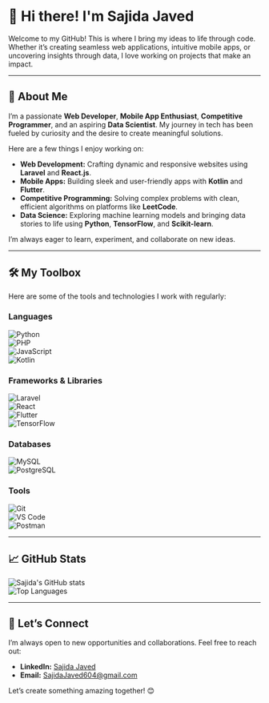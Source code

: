 # 👋 Hi there! I'm Sajida Javed  

Welcome to my GitHub! This is where I bring my ideas to life through code. Whether it’s creating seamless web applications, intuitive mobile apps, or uncovering insights through data, I love working on projects that make an impact.  

---

## 🌟 About Me  

I’m a passionate **Web Developer**, **Mobile App Enthusiast**, **Competitive Programmer**, and an aspiring **Data Scientist**. My journey in tech has been fueled by curiosity and the desire to create meaningful solutions.  

Here are a few things I enjoy working on:  
- **Web Development:** Crafting dynamic and responsive websites using **Laravel** and **React.js**.  
- **Mobile Apps:** Building sleek and user-friendly apps with **Kotlin** and **Flutter**.  
- **Competitive Programming:** Solving complex problems with clean, efficient algorithms on platforms like **LeetCode**.  
- **Data Science:** Exploring machine learning models and bringing data stories to life using **Python**, **TensorFlow**, and **Scikit-learn**.  

I’m always eager to learn, experiment, and collaborate on new ideas.  

---

## 🛠️ My Toolbox  

Here are some of the tools and technologies I work with regularly:  

### Languages  
![Python](https://img.shields.io/badge/-Python-3776AB?logo=python&logoColor=white&style=flat-square)  
![PHP](https://img.shields.io/badge/-PHP-777BB4?logo=php&logoColor=white&style=flat-square)  
![JavaScript](https://img.shields.io/badge/-JavaScript-F7DF1E?logo=javascript&logoColor=black&style=flat-square)  
![Kotlin](https://img.shields.io/badge/-Kotlin-7F52FF?logo=kotlin&logoColor=white&style=flat-square)  

### Frameworks & Libraries  
![Laravel](https://img.shields.io/badge/-Laravel-FF2D20?logo=laravel&logoColor=white&style=flat-square)  
![React](https://img.shields.io/badge/-React-61DAFB?logo=react&logoColor=black&style=flat-square)  
![Flutter](https://img.shields.io/badge/-Flutter-02569B?logo=flutter&logoColor=white&style=flat-square)  
![TensorFlow](https://img.shields.io/badge/-TensorFlow-FF6F00?logo=tensorflow&logoColor=white&style=flat-square)  

### Databases  
![MySQL](https://img.shields.io/badge/-MySQL-4479A1?logo=mysql&logoColor=white&style=flat-square)  
![PostgreSQL](https://img.shields.io/badge/-PostgreSQL-336791?logo=postgresql&logoColor=white&style=flat-square)  

### Tools  
![Git](https://img.shields.io/badge/-Git-F05032?logo=git&logoColor=white&style=flat-square)  
![VS Code](https://img.shields.io/badge/-VS%20Code-007ACC?logo=visualstudiocode&logoColor=white&style=flat-square)  
![Postman](https://img.shields.io/badge/-Postman-FF6C37?logo=postman&logoColor=white&style=flat-square)  

---

## 📈 GitHub Stats  

![Sajida's GitHub stats](https://github-readme-stats.vercel.app/api?username=sajida-dev&show_icons=true&theme=radical)  
![Top Languages](https://github-readme-stats.vercel.app/api/top-langs/?username=sajida-dev&layout=compact&theme=radical)  

---

## 🤝 Let’s Connect  

I’m always open to new opportunities and collaborations. Feel free to reach out:  
- **LinkedIn:** [Sajida Javed](https://www.linkedin.com/in/sajida-javed-39690b278/)  
- **Email:** [SajidaJaved604@gmail.com](mailto:SajidaJaved604@gmail.com)  

Let’s create something amazing together! 😊  
